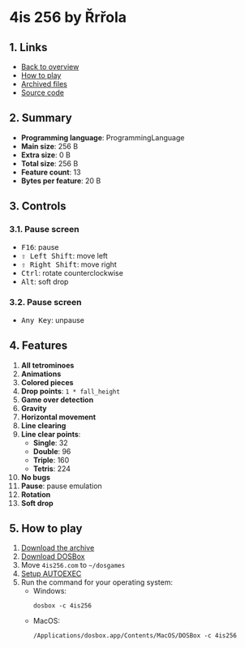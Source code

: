 # 4is 256 by Řrřola

## 1. Links

- [Back to overview](../README.md)
- [How to play](#5-how-to-play)
- [Archived files](https://github.com/nineteendo/tetris4karchive/tree/main/.template/archive)
- [Source code](https://link.to/source.code)

## 2. Summary

- **Programming language**: ProgrammingLanguage
- **Main size**: 256 B
- **Extra size**: 0 B
- **Total size**: 256 B
- **Feature count**: 13
- **Bytes per feature**: 20 B

## 3. Controls

### 3.1. Pause screen

- <kbd>F16</kbd>: pause
- <kbd>⇧ Left Shift</kbd>: move left
- <kbd>⇧ Right Shift</kbd>: move right
- <kbd>Ctrl</kbd>: rotate counterclockwise
- <kbd>Alt</kbd>: soft drop

### 3.2. Pause screen

- <kbd>Any Key</kbd>: unpause

## 4. Features

1. **All tetrominoes**
2. **Animations**
3. **Colored pieces**
4. **Drop points**: `1 * fall_height`
5. **Game over detection**
6. **Gravity**
7. **Horizontal movement**
8. **Line clearing**
9. **Line clear points**:
    - **Single**: 32
    - **Double**: 96
    - **Triple**: 160
    - **Tetris**: 224
10. **No bugs**
11. **Pause**: pause emulation
12. **Rotation**
13. **Soft drop**

## 5. How to play

1. [Download the archive](https://codeload.github.com/nineteendo/tetris4karchive/zip/refs/heads/main)
2. [Download DOSBox](https://sourceforge.net/projects/dosbox/files/latest/download)
3. Move `4is256.com` to `~/dosgames`
4. [Setup AUTOEXEC](https://dosbox.com/wiki/AUTOEXEC)
5. Run the command for your operating system:
    - Windows:
        ```shell
        dosbox -c 4is256
        ```
    - MacOS:
        ```shell
        /Applications/dosbox.app/Contents/MacOS/DOSBox -c 4is256
        ```
